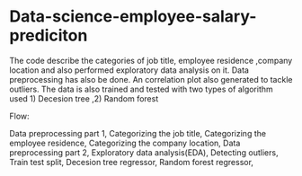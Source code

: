 # Data-science-employee-salary-prediciton
 The code describe the categories of job title, employee residence ,company location and also performed exploratory data analysis on it. Data preprocessing has also be done. An correlation plot also generated to tackle outliers. The data is also trained and tested with two types of algorithm used  1) Decesion tree  ,2) Random forest 

Flow:

Data preprocessing part 1,
Categorizing the job title,
Categorizing the employee residence,
Categorizing the company location,
Data preprocessing part 2,
Exploratory data analysis(EDA),
Detecting outliers,
Train test split,
Decesion tree regressor, 
Random forest regressor,


